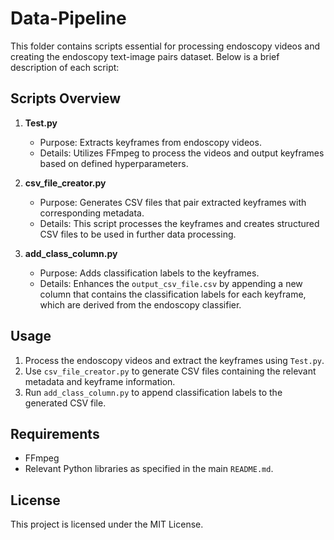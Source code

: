 # Data-Pipeline

This folder contains scripts essential for processing endoscopy videos and creating the endoscopy text-image pairs dataset. Below is a brief description of each script:

## Scripts Overview

1. **Test.py**
    - Purpose: Extracts keyframes from endoscopy videos.
    - Details: Utilizes FFmpeg to process the videos and output keyframes based on defined hyperparameters.

2. **csv_file_creator.py**
    - Purpose: Generates CSV files that pair extracted keyframes with corresponding metadata.
    - Details: This script processes the keyframes and creates structured CSV files to be used in further data processing.

3. **add_class_column.py**
    - Purpose: Adds classification labels to the keyframes.
    - Details: Enhances the `output_csv_file.csv` by appending a new column that contains the classification labels for each keyframe, which are derived from the endoscopy classifier.

## Usage

1. Process the endoscopy videos and extract the keyframes using `Test.py`.
2. Use `csv_file_creator.py` to generate CSV files containing the relevant metadata and keyframe information.
3. Run `add_class_column.py` to append classification labels to the generated CSV file.

## Requirements

- FFmpeg
- Relevant Python libraries as specified in the main `README.md`.


## License

This project is licensed under the MIT License.
